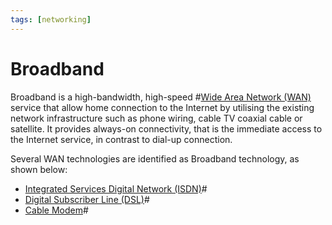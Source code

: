 ```yaml
---
tags: [networking]
---
```


# Broadband

Broadband is a high-bandwidth, high-speed
#[Wide Area Network (WAN)](202207150833.md) service that allow home connection to
the Internet by utilising the existing network infrastructure such as phone
wiring, cable TV coaxial cable or satellite. It provides always-on
connectivity, that is the immediate access to the Internet service, in contrast
to dial-up connection.

Several WAN technologies are identified as Broadband technology, as shown below:
- [Integrated Services Digital Network (ISDN)](202208311145.md)#
- [Digital Subscriber Line (DSL)](202208312036.md)#
- [Cable Modem](202208311843.md)#
